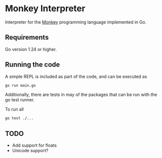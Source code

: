 # Monkey Interpreter

Interpreter for the [Monkey](https://monkeylang.org/) programming language implemented in Go.

## Requirements

Go version 1.24 or higher.

## Running the code

A simple REPL is included as part of the code, and can be executed as

```bash
go run main.go
```

Additionally, there are tests in may of the packages that can be run with the go test runner.

To run all

```bash
go test ./...
```

## TODO

* Add support for floats
* Unicode support?

